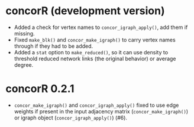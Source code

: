 # concorR (development version)

* Added a check for vertex names to `concor_igraph_apply()`, add them if 
missing.
* Fixed `make_blk()` and `concor_make_igraph()` to carry vertex names through if 
they had to be added.
* Added a `stat` option to `make_reduced()`, so it can use density to threshold 
reduced network links (the original behavior) or average degree.

# concorR 0.2.1

* `concor_make_igraph()` and `concor_igraph_apply()` fixed to use edge weights 
if present in the input adjacency matrix (`concor_make_igraph()`) or igraph 
object (`concor_igraph_apply()`) (#6).
